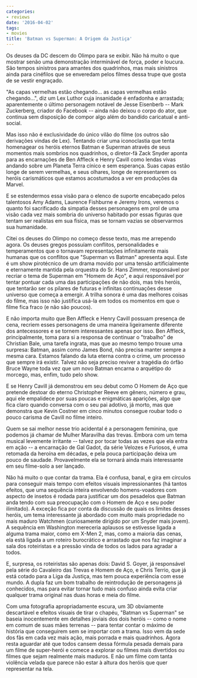 ```yaml
---
categories:
- reviews
date: '2016-04-02'
tags:
- movies
title: 'Batman vs Superman: A Origem da Justiça'
---
```


Os deuses da DC descem do Olimpo para se exibir. Não há muito o que mostrar senão uma demonstração interminável de força, poder e loucura. São tempos sinistros para amantes dos quadrinhos, mas mais sinistros ainda para cinéfilos que se enveredam pelos filmes dessa trupe que gosta de se vestir engraçado.

"As capas vermelhas estão chegando... as capas vermelhas estão chegando...", diz um Lex Luthor cuja insanidade é enfadonha e arrastada; aparentemente o último personagem notável de Jesse Eisenberb -- Mark Zuckerberg, criador do Facebook -- ainda não deixou o corpo do ator, que continua sem disposição de compor algo além do bandido caricatual e anti-social.

Mas isso não é exclusividade do único vilão do filme (os outros são derivações vindas de Lex). Tentando criar uma iconoclastia que tenta homenagear os heróis eternos Batman e Superman através de seus momentos mais sombrios nos quadrinhos, o diretor-fã Zack Snyder aponta para as encarnações de Ben Affleck e Henry Cavill como lendas vivas andando sobre um Planeta Terra cínico e sem esperança. Suas capas estão longe de serem vermelhas, e seus olhares, longe de representarem os heróis carismáticos que estamos acostumados a ver em produções da Marvel.

E se estendermos essa visão para o elenco de suporte encabeçado pelos talentosos Amy Adams, Laurence Fishburne e Jeremy Irons, veremos o quanto foi sacrificado da simpatia desses personagens em prol de uma visão cada vez mais sombria do universo habitado por essas figuras que tentam ser realistas em sua física, mas se tornam vazias se observarmos sua humanidade.

Citei os deuses do Olimpo no começo desse texto, mas me arrependo agora. Os deuses gregos possuíam conflitos, personalidades e temperamentos que o tornavam representações infinitamente mais humanas que os conflitos que "Superman vs Batman" apresenta aqui. Este é um show pirotécnico de um drama movido por uma tensão artificialmente e eternamente mantida pela orquestra do Sr. Hans Zimmer, responsável por recriar o tema de Superman em "Homem de Aço", e aqui responsável por tentar pontuar cada uma das participações de não dois, mas três heróis, que tentarão ser os pilares de futuras e infinitas continuações desse universo que começa a emergir. A trilha sonora é uma das melhores coisas do filme, mas isso não justifica usá-la em todos os momentos em que o filme fica fraco (e não são poucos).

E não importa muito que Ben Affleck e Henry Cavill possuam presença de cena, recriem esses personagens de uma maneira ligeiramente diferente dos antecessores e se tornem interessantes apenas por isso. Ben Affleck, principalmente, toma para si a responsa de continuar o "trabalho" de Christian Bale, uma tarefa ingrata, mas que ao mesmo tempo trouxe uma surpresa: Batman, assim como James Bond, não precisa manter sempre a mesma cara. Estamos falando da luta eterna contra o crime, um processo que sempre irá existir. Talvez não seja preciso reviver a tragédia do órfão Bruce Wayne toda vez que um novo Batman encarna o arquétipo do morcego, mas, enfim, tudo pelo show.

E se Henry Cavill já demonstrou em seu debut como O Homem de Aço que pretende destoar do eterno Christopher Reeve em gênero, número e grau, aqui ele empalidece por suas poucas e enigmáticas aparições, algo que fica claro quando conversa com o seu pai adotivo, já morto, mas que demonstra que Kevin Costner em cinco minutos consegue roubar todo o pouco carisma de Cavill no filme inteiro.

Quem se sai melhor nesse trio acidental é a personagem feminina, que podemos já chamar de Mulher Maravilha das trevas. Embora com um tema musical levemente irritante -- talvez por tocar todas as vezes que ela entra em ação -- a encarnação de Gal Gadot, da série Velozes e Furiosos, é uma retomada da heroína em décadas, e pela pouca participação deixa um pouco de saudade. Provavelmente ela se tornará ainda mais interessante em seu filme-solo a ser lançado.

Não há muito o que contar da trama. Ela é confusa, banal, e gira em círculos para conseguir mais tempo com efeitos visuais impressionantes (há tantos efeitos, que uma sequência inteira envolvendo homens-voadores com aspecto de insetos é rodada para justificar um dos pesadelos que Batman anda tendo com sua preocupação com o Homem de Aço e seu poder ilimitado). A exceção fica por conta da discussão de quais os limites desses heróis, um tema interessante já abordado com muito mais propriedade no mais maduro Watchmen (curiosamente dirigido por um Snyder mais jovem). A sequência em Washington mereceria aplausos se estivesse ligada a alguma trama maior, como em X-Men 2, mas, como a maioria das cenas, ela está ligada a um roteiro burocrático e arrastado que nos faz imaginar a sala dos roteiristas e a pressão vinda de todos os lados para agradar a todos.

E, surpresa, os roteiristas são apenas dois: David S. Goyer, já responsável pela série do Cavaleiro das Trevas e Homem de Aço, e Chris Terrio, que já está cotado para a Liga da Justiça, mas tem pouca experiência com esse mundo. A dupla faz um bom trabalho de reintrodução de personagens já conhecidos, mas para evitar tornar tudo mais confuso ainda evita criar qualquer trama original nas duas horas e meia do filme.

Com uma fotografia apropriadamente escura, um 3D obviamente descartável e efeitos visuais de tirar o chapéu, "Batman vs Superman" se baseia inocentemente em detalhes joviais dos dois heróis -- como o nome em comum de suas mães terrenas -- para tentar contar o máximo de história que conseguirem sem se importar com a trama. Isso vem da sede dos fãs em cada vez mais ação, mais porrada e mais quadrinhos. Agora resta aguardar até que todos cansem dessa fórmula pesada demais para um filme de super-herói e comece a explorar ou filmes mais divertidos ou filmes que sejam realmente mais maduros. E não um filme com tanta violência velada que parece não estar à altura dos heróis que quer representar na tela.